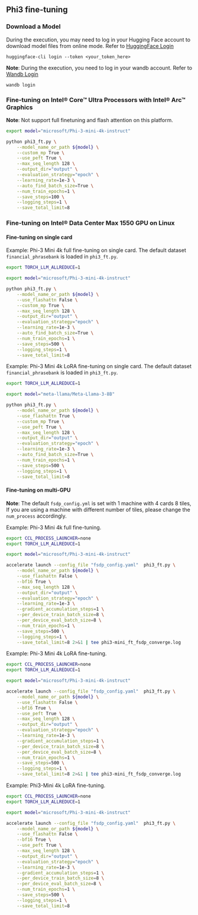 ## Phi3 fine-tuning

### Download a Model
During the execution, you may need to log in your Hugging Face account to download model files from online mode. Refer to [HuggingFace Login](https://huggingface.co/docs/huggingface_hub/quick-start#login)

```
huggingface-cli login --token <your_token_here>
```

**Note**: During the execution, you need to log in your wandb account. Refer to [Wandb Login](https://docs.wandb.ai/ref/cli/wandb-login)
```
wandb login
```


### Fine-tuning on Intel® Core™ Ultra Processors with Intel® Arc™ Graphics 

**Note**: Not support full finetuning and flash attention on this platform.

```bash
export model="microsoft/Phi-3-mini-4k-instruct"

python phi3_ft.py \
    --model_name_or_path ${model} \
    --custom_mp True \
    --use_peft True \
    --max_seq_length 128 \
    --output_dir="output" \
    --evaluation_strategy="epoch" \
    --learning_rate=1e-3 \
    --auto_find_batch_size=True \
    --num_train_epochs=1 \
    --save_steps=100 \
    --logging_steps=1 \
    --save_total_limit=8 
```


### Fine-tuning on Intel® Data Center Max 1550 GPU on Linux

#### Fine-tuning on single card

Example: Phi-3 Mini 4k full fine-tuning on single card. The default dataset `financial_phrasebank` is loaded in `phi3_ft.py`.

```bash
export TORCH_LLM_ALLREDUCE=1

export model="microsoft/Phi-3-mini-4k-instruct"

python phi3_ft.py \
    --model_name_or_path ${model} \
    --use_flashattn False \
    --custom_mp True \
    --max_seq_length 128 \
    --output_dir="output" \
    --evaluation_strategy="epoch" \
    --learning_rate=1e-3 \
    --auto_find_batch_size=True \
    --num_train_epochs=1 \
    --save_steps=500 \
    --logging_steps=1 \
    --save_total_limit=8
```


Example: Phi-3 Mini 4k LoRA fine-tuning on single card. The default dataset `financial_phrasebank` is loaded in `phi3_ft.py`.

```bash
export TORCH_LLM_ALLREDUCE=1

export model="meta-llama/Meta-Llama-3-8B"

python phi3_ft.py \
    --model_name_or_path ${model} \
    --use_flashattn True \
    --custom_mp True \
    --use_peft True \
    --max_seq_length 128 \
    --output_dir="output" \
    --evaluation_strategy="epoch" \
    --learning_rate=1e-3 \
    --auto_find_batch_size=True \
    --num_train_epochs=1 \
    --save_steps=500 \
    --logging_steps=1 \
    --save_total_limit=8
```

#### Fine-tuning on multi-GPU

**Note**:
The default `fsdp_config.yml` is set with 1 machine with 4 cards 8 tiles, If you are using a machine with different number of tiles, please change the `num_process` accordingly.


Example: Phi-3 Mini 4k full fine-tuning.


```bash
export CCL_PROCESS_LAUNCHER=none
export TORCH_LLM_ALLREDUCE=1

export model="microsoft/Phi-3-mini-4k-instruct"

accelerate launch --config_file "fsdp_config.yaml"  phi3_ft.py \
    --model_name_or_path ${model} \
    --use_flashattn False \
    --bf16 True \
    --max_seq_length 128 \
    --output_dir="output" \
    --evaluation_strategy="epoch" \
    --learning_rate=1e-3 \
    --gradient_accumulation_steps=1 \
    --per_device_train_batch_size=8 \
    --per_device_eval_batch_size=8 \
    --num_train_epochs=1 \
    --save_steps=500 \
    --logging_steps=1 \
    --save_total_limit=8 2>&1 | tee phi3-mini_ft_fsdp_converge.log
```


Example: Phi-3 Mini 4k LoRA fine-tuning.


```bash
export CCL_PROCESS_LAUNCHER=none
export TORCH_LLM_ALLREDUCE=1

export model="microsoft/Phi-3-mini-4k-instruct"

accelerate launch --config_file "fsdp_config.yaml"  phi3_ft.py \
    --model_name_or_path ${model} \
    --use_flashattn False \
    --bf16 True \
    --use_peft True \
    --max_seq_length 128 \
    --output_dir="output" \
    --evaluation_strategy="epoch" \
    --learning_rate=1e-3 \
    --gradient_accumulation_steps=1 \
    --per_device_train_batch_size=8 \
    --per_device_eval_batch_size=8 \
    --num_train_epochs=1 \
    --save_steps=500 \
    --logging_steps=1 \
    --save_total_limit=8 2>&1 | tee phi3-mini_ft_fsdp_converge.log
```


Example: Phi3-Mini 4k LoRA fine-tuning.


```bash
export CCL_PROCESS_LAUNCHER=none
export TORCH_LLM_ALLREDUCE=1

export model="microsoft/Phi-3-mini-4k-instruct"

accelerate launch --config_file "fsdp_config.yaml"  phi3_ft.py \
    --model_name_or_path ${model} \
    --use_flashattn False \
    --bf16 True \
    --use_peft True \
    --max_seq_length 128 \
    --output_dir="output" \
    --evaluation_strategy="epoch" \
    --learning_rate=1e-3 \
    --gradient_accumulation_steps=1 \
    --per_device_train_batch_size=8 \
    --per_device_eval_batch_size=8 \
    --num_train_epochs=1 \
    --save_steps=500 \
    --logging_steps=1 \
    --save_total_limit=8 
```



